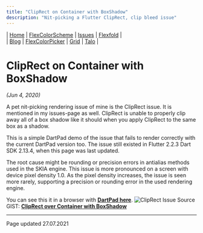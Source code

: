 ```yaml
---
title: "ClipRect on Container with BoxShadow"
description: "Nit-picking a Flutter ClipRect, clip bleed issue"
---
```


| [Home](https://rydmike.com) | [FlexColorScheme](colorscheme) | [Issues](issues) | [Flexfold](flexfold) |  
| [Blog](blog)                | [FlexColorPicker](colorpicker) | [Grid](gridview) | [Talo](talo)         |

# ClipRect on Container with BoxShadow
*(Jun 4, 2020)*

A pet nit-picking rendering issue of mine is the ClipRect issue. It is mentioned in my issues-page as well. ClipRect is unable to properly clip away all of a box shadow like it should when you apply ClipRect to the same box as a shadow. 


This is a simple DartPad demo of the issue that fails to render correctly with the current DartPad version too. The issue still existed in Flutter 2.2.3 Dart SDK 2.13.4, when this page was last updated.

The root cause might be rounding or precision errors in antialias methods used in the SKIA engine. This issue is more pronounced on a screen with device pixel density 1.0. As the pixel density increases, the issue is seen more rarely, supporting a precision or rounding error in the used rendering engine.

You can see this it in a browser with [**DartPad here**](https://www.dartpad.dev/?id=0c6a2412cb3222a02e25cfead9ba8d29&null_safety=true). <img src="https://rydmike.com/assets/ClipRectIssue.png?raw=true" alt="ClipRect Issue"/> Source GIST: [**ClipRect over Container with BoxShadow**](https://gist.github.com/rydmike/0c6a2412cb3222a02e25cfead9ba8d29)


---
Page updated 27.07.2021